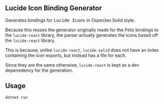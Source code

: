 ## Lucide Icon Binding Generator

Generates bindings for <kbd>Lucide Icons</kbd> in Oxpecker.Solid style.

Because this reuses the generator originally made for the Feliz bindings to the `lucide-react` library, the parser actually generates the icons based off the `lucide-react` library.

This is because, unlike `lucide-react`, `lucide-solid` does not have an index containing the icon exports, but instead has a file for each.

Since they are the same otherwise, `lucide-react` is kept as a dev depenedency for the generation.

## Usage

`dotnet run`